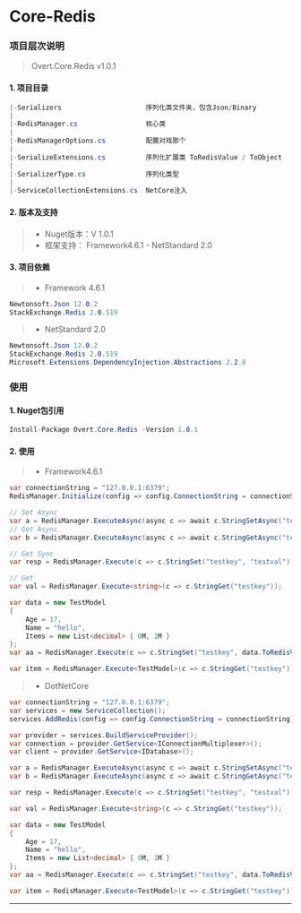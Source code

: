﻿# Core-Redis

<a name="094e941a"></a>
### 项目层次说明
> Overt.Core.Redis v1.0.1


<a name="e0bf0e74"></a>
#### 1. 项目目录
```csharp
|-Serializers                     序列化类文件夹，包含Json/Binary
|
|-RedisManager.cs                 核心类
|
|-RedisManagerOptions.cs          配置对戏那个
|
|-SerializeExtensions.cs          序列化扩展类 ToRedisValue / ToObject
|
|-SerializerType.cs               序列化类型
|
|-ServiceCollectionExtensions.cs  NetCore注入
```

<a name="d81d4a08"></a>
#### 2. 版本及支持
> - Nuget版本：V 1.0.1
> - 框架支持： Framework4.6.1 - NetStandard 2.0


<a name="7aaf7e9e"></a>
#### 3. 项目依赖
> - Framework 4.6.1

```csharp
Newtonsoft.Json 12.0.2  
StackExchange.Redis 2.0.519
```

> - NetStandard 2.0

```csharp
Newtonsoft.Json 12.0.2  
StackExchange.Redis 2.0.519
Microsoft.Extensions.DependencyInjection.Abstractions 2.2.0
```

<a name="ecff77a8"></a>
### 使用
<a name="84f3f6ef"></a>
#### [](https://www.yuque.com/nm1w78/brpp4p/xo2514#ee74eed7)1. Nuget包引用
```csharp
Install-Package Overt.Core.Redis -Version 1.0.1
```

<a name="85470291"></a>
#### [](https://www.yuque.com/nm1w78/brpp4p/xo2514#b3312061)2. 使用
> - Framework4.6.1

```csharp
var connectionString = "127.0.0.1:6379";
RedisManager.Initialize(config => config.ConnectionString = connectionString);

// Set Async
var a = RedisManager.ExecuteAsync(async c => await c.StringSetAsync("testkey", "testKey111")).Result;
// Get Async
var b = RedisManager.ExecuteAsync(async c => await c.StringGetAsync("testkey")).Result;

// Get Sync
var resp = RedisManager.Execute(c => c.StringSet("testkey", "testval"));

// Get 
var val = RedisManager.Execute<string>(c => c.StringGet("testkey"));

var data = new TestModel
{
    Age = 17,
    Name = "hello",
    Items = new List<decimal> { 0M, 1M }
};
var aa = RedisManager.Execute(c => c.StringSet("testkey", data.ToRedisValue(RedisManager.SerializerType)));

var item = RedisManager.Execute<TestModel>(c => c.StringGet("testkey"));
```

> - DotNetCore

```csharp
var connectionString = "127.0.0.1:6379";
var services = new ServiceCollection();
services.AddRedis(config => config.ConnectionString = connectionString);

var provider = services.BuildServiceProvider();
var connection = provider.GetService<IConnectionMultiplexer>();
var client = provider.GetService<IDatabase>();

var a = RedisManager.ExecuteAsync(async c => await c.StringSetAsync("testkey", "testKey")).Result;
var b = RedisManager.ExecuteAsync(async c => await c.StringGetAsync("testkey")).Result;

var resp = RedisManager.Execute(c => c.StringSet("testkey", "testval"));

var val = RedisManager.Execute<string>(c => c.StringGet("testkey"));

var data = new TestModel
{
    Age = 17,
    Name = "hello",
    Items = new List<decimal> { 0M, 1M }
};
var aa = RedisManager.Execute(c => c.StringSet("testkey", data.ToRedisValue()));

var item = RedisManager.Execute<TestModel>(c => c.StringGet("testkey"));
```

---



